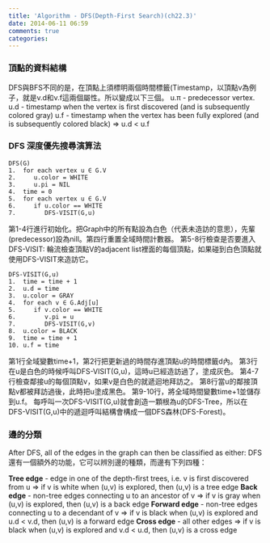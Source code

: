 ```yaml
---
title: 'Algorithm - DFS(Depth-First Search)(ch22.3)'
date: 2014-06-11 06:59
comments: true
categories:
---
```


### 頂點的資料結構

DFS與BFS不同的是，在頂點上須標明兩個時間標籤(Timestamp，以頂點v為例子，就是v.d和v.f這兩個屬性。所以變成以下三個。
u.π - predecessor vertex.
u.d - timestamp when the vertex is first discovered (and is subsequently colored gray)
u.f - timestamp when the vertex has been fully explored (and is subsequently colored black) ⇒ u.d < u.f

### DFS 深度優先搜尋演算法

```
DFS(G)
1.  for each vertex u ∈ G.V
2.     u.color = WHITE
3.     u.pi = NIL
4.  time = 0
5.  for each vertex u ∈ G.V
6.     if u.color == WHITE
7.        DFS-VISIT(G,u)
```

第1-4行進行初始化。把Graph中的所有點設為白色（代表未造訪的意思），先輩(predecessor)設為nill。第四行重置全域時間計數器。
第5-8行檢查是否要進入DFS-VISIT: 輪流檢查頂點V的adjacent list裡面的每個頂點，如果碰到白色頂點就使用DFS-VISIT來造訪它。

```
DFS-VISIT(G,u)
1.  time = time + 1
2.  u.d = time
3.  u.color = GRAY
4.  for each v ∈ G.Adj[u]
5.     if v.color == WHITE
6.        v.pi = u
7.        DFS-VISIT(G,v)
8.  u.color = BLACK
9.  time = time + 1
10. u.f = time
```

第1行全域變數time+1，第2行把更新過的時間存進頂點u的時間標籤d內。
第3行在u是白色的時候呼叫DFS-VISIT(G,u)，這時u已經造訪過了，塗成灰色。
第4-7行檢查鄰接u的每個頂點v，如果v是白色的就遞迴地拜訪之。
第8行當u的鄰接頂點v都被拜訪過後，此時把u塗成黑色。
第9-10行，將全域時間變數time+1並儲存到u.f。
每呼叫一次DFS-VISIT(G,u)就會創造一顆根為u的DFS-Tree，所以在DFS-VISIT(G,u)中的遞迴呼叫結構會構成一個DFS森林(DFS-Forest)。

### 邊的分類
After DFS, all of the edges in the graph can then be classified as either:
DFS還有一個額外的功能，它可以辨別邊的種類，而邊有下列四種：

**Tree edge** - edge in one of the depth-first trees,
i.e. v is first discovered from u ⇒ if v is white when (u,v) is explored, then (u,v) is a tree edge
**Back edge** - non-tree edges connecting u to an ancestor of v
⇒ if v is gray when (u,v) is explored, then (u,v) is a back edge
**Forward edge** - non-tree edges connecting u to a decendant of v
⇒ if v is black when (u,v) is explored and u.d < v.d, then (u,v) is a forward edge
**Cross edge** - all other edges
⇒ if v is black when (u,v) is explored and v.d < u.d, then (u,v) is a cross edge